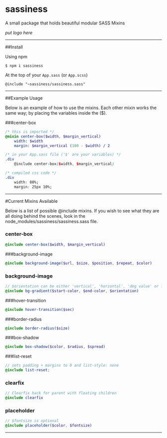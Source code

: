 # sassiness

A small package that holds beautiful modular SASS Mixins

*put logo here*

***

##Install

Using npm 

```
$ npm i sassiness
```


At the top of your `App.sass` (or `App.scss`)

```
@include "~sassiness/sassiness.sass"
```

***

##Example Usage 

Below is an example of how to use the mixins. Each other mixin works the same way; by placing the variables inside the ($).

###center-box

```scss
/* this is imported */
@mixin center-box($width, $margin_vertical)
    width: $width
    margin: $margin_vertical (100 - $width) / 2
```

```scss
/* in your App.sass file ('$' are your variables) */
.div 
    @include center-box($width, $margin_vertical)
```

```css
/* compiled css code */
.div 
	width: 80%;
	margin: 25px 10%;
```

***

#Current Mixins Available

Below is a list of possible @include mixins. If you wish to see what they are all doing behind the scenes, look in the node_modules/sassiness/sassiness.sass file.

### center-box

```scss
@include center-box($width, $margin_vertical)
```

###background-image

```scss
@include background-image($url, $size, $position, $repeat, $color) 
```

### background-image

```scss
// $orientation can be either 'vertical', 'horzontal', 'deg value' or left blank for radial
@include bg-gradient($start-color, $end-color, $orientation)
```

###hover-transition

```scss
@include hover-transition($sec) 
```

###border-radius
```scss
@include border-radius($size) 
```

###box-shadow
```scss
@include box-shadow($color, $radius, $spread)  
```

###list-reset
```scss
// sets padding + margins to 0 and list-style: none
@include list-reset;  
```

### clearfix
```scss
// Clearfix hack for parent with floating children
@include clearfix
```

### placeholder
```scss
// $fontsize is optional
@include placeholder($color, $fontsize)
```

***
